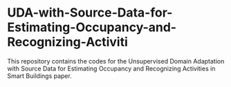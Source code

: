 # UDA-with-Source-Data-for-Estimating-Occupancy-and-Recognizing-Activiti

This repository contains the codes for the Unsupervised Domain Adaptation with Source Data for Estimating Occupancy and Recognizing Activities in Smart Buildings paper.
